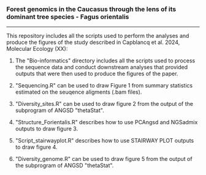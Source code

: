 ### Forest genomics in the Caucasus through the lens of its dominant tree species - Fagus orientalis
---------------------

This repository includes all the scripts used to perform the analyses and produce the figures of the study described in Capblancq et al. 2024, Molecular Ecology (XX):

1. The "Bio-informatics" directory includes all the scripts used to process the sequence data and conduct downstream analyses that provided outputs that were then used to produce the figures of the paper.
  
3. "Sequencing.R" can be used to draw Figure 1 from summary statistics estimated on the seuqence aligments (.bam files).

4. "Diversity_sites.R" can be used to draw figure 2 from the output of the subprogram of ANGSD "thetaStat".

5. "Structure_Forientalis.R" describes how to use PCAngsd and NGSadmix outputs to draw figure 3.

6. "Script_stairwayplot.R" describes how to use STAIRWAY PLOT outputs to draw figure 4.

7. "Diversity_genome.R" can be used to draw figure 5 from the output of the subprogram of ANGSD "thetaStat".

